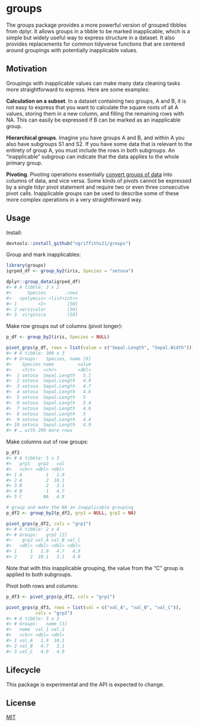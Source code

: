 
<!-- README.md is generated from README.Rmd. Please edit that file -->

# groups

<!-- badges: start -->

<!-- badges: end -->

The groups package provides a more powerful version of grouped tibbles
from dplyr. It allows groups in a tibble to be marked inapplicable,
which is a simple but widely useful way to express structure in a
dataset. It also provides replacements for common tidyverse functions
that are centered around groupings with potentially inapplicable values.

## Motivation

Groupings with inapplicable values can make many data cleaning tasks
more straightforward to express. Here are some examples:

**Calculation on a subset**. In a dataset containing two groups, A and
B, it is not easy to express that you want to calculate the square roots
of all A values, storing them in a new column, and filling the remaining
rows with NA. This can easily be expressed if B can be marked as an
inapplicable group.

**Hierarchical groups**. Imagine you have groups A and B, and within A
you also have subgroups S1 and S2. If you have some data that is
relevant to the entirety of group A, you must include the rows in both
subgroups. An “inapplicable” subgroup can indicate that the data applies
to the whole primary group.

**Pivoting**. Pivoting operations essentially [convert groups of
data](https://epinotes.netlify.app/post/pivoting/) into columns of data,
and vice versa. Some kinds of pivots cannot be expressed by a single
tidyr pivot statement and require two or even three consecutive pivot
calls. Inapplicable groups can be used to describe some of these more
complex operations in a very straightforward way.

## Usage

Install:

``` r
devtools::install_github("ngriffiths21/groups")
```

Group and mark inapplicables:

``` r
library(groups)
igrped_df <- group_by2(iris, Species = "setosa")

dplyr::group_data(igrped_df)
#> # A tibble: 3 x 2
#>      Species       .rows
#>   <polymiss> <list<int>>
#> 1        <I>        [50]
#> 2 versicolor        [50]
#> 3  virginica        [50]
```

Make row groups out of columns (pivot longer):

``` r
p_df <- group_by2(iris, Species = NULL)

pivot_grps(p_df, rows = list(value = c("Sepal.Length", "Sepal.Width")))
#> # A tibble: 300 x 3
#> # Groups:   Species, name [6]
#>    Species name         value
#>    <fct>   <chr>        <dbl>
#>  1 setosa  Sepal.Length   5.1
#>  2 setosa  Sepal.Length   4.9
#>  3 setosa  Sepal.Length   4.7
#>  4 setosa  Sepal.Length   4.6
#>  5 setosa  Sepal.Length   5  
#>  6 setosa  Sepal.Length   5.4
#>  7 setosa  Sepal.Length   4.6
#>  8 setosa  Sepal.Length   5  
#>  9 setosa  Sepal.Length   4.4
#> 10 setosa  Sepal.Length   4.9
#> # … with 290 more rows
```

Make columns out of row groups:

``` r
p_df2
#> # A tibble: 5 x 3
#>   grp1   grp2   val
#>   <chr> <dbl> <dbl>
#> 1 A         1   1.9
#> 2 A         2  10.1
#> 3 B         2   3.1
#> 4 B         1   4.7
#> 5 C        NA   4.9

# group and make the NA an inapplicable grouping
p_df2 <- group_by2(p_df2, grp1 = NULL, grp2 = NA)

pivot_grps(p_df2, cols = "grp1")
#> # A tibble: 2 x 4
#> # Groups:   grp2 [2]
#>    grp2 val_A val_B val_C
#>   <dbl> <dbl> <dbl> <dbl>
#> 1     1   1.9   4.7   4.9
#> 2     2  10.1   3.1   4.9
```

Note that with this inapplicable grouping, the value from the “C” group
is applied to both subgroups.

Pivot both rows and columns:

``` r
p_df3 <- pivot_grps(p_df2, cols = "grp1")

pivot_grps(p_df3, rows = list(val = c("val_A", "val_B", "val_C")),
           cols = "grp2")
#> # A tibble: 3 x 3
#> # Groups:   name [3]
#>   name  val_1 val_2
#>   <chr> <dbl> <dbl>
#> 1 val_A   1.9  10.1
#> 2 val_B   4.7   3.1
#> 3 val_C   4.9   4.9
```

## Lifecycle

This package is experimental and the API is expected to change.

## License

[MIT](https://choosealicense.com/licenses/mit/)
